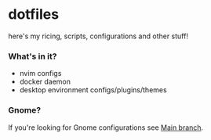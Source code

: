 # dotfiles
here's my ricing, scripts, configurations and other stuff!


### What's in it?
- nvim configs
- docker daemon
- desktop environment configs/plugins/themes


### Gnome?
If you're looking for Gnome configurations see [Main branch](https://github.com/ainyava/dotfiles).
